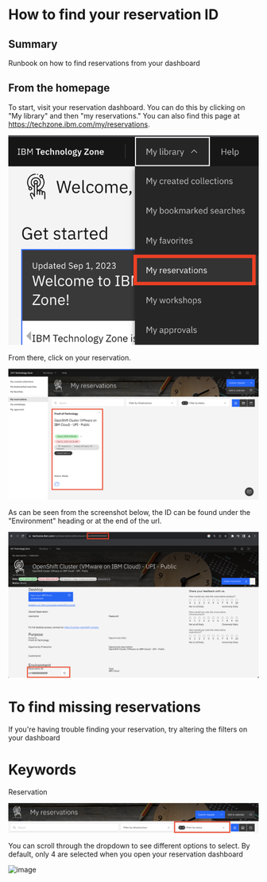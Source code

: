 # How to find your reservation ID

## Summary
Runbook on how to find reservations from your dashboard

## From the homepage
To start, visit your reservation dashboard. You can do this by clicking on "My library" and then "my reservations." You can also find this page at https://techzone.ibm.com/my/reservations. 

![Find reservaiton dashboard](Images/FindResDashboard.png)

From there, click on your reservation. 

![image](Images/ReservationDashboard.png)

As can be seen from the screenshot below, the ID can be found under the "Environment" heading or at the end of the url. 

![image](Images/ReservationExample.png)

# To find missing reservations

If you're having trouble finding your reservation, try altering the filters on your dashboard

# Keywords

Reservation

![image](Images/FilterBar.png)

You can scroll through the dropdown to see different options to select. By default, only 4 are selected when you open your reservation dashboard

![image](https://github.com/IBM/itz-support-public/assets/132365220/de70d231-6aa5-4b6b-b064-77137cde6cdc)
